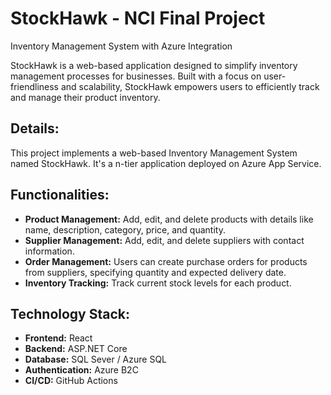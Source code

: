 # StockHawk - NCI Final Project

Inventory Management System with Azure Integration

StockHawk is a web-based application designed to simplify inventory management processes for businesses. Built with a focus on user-friendliness and scalability, StockHawk empowers users to efficiently track and manage their product inventory.

## Details:

This project implements a web-based Inventory Management System named StockHawk. It's a n-tier application deployed on Azure App Service.

## Functionalities:

- **Product Management:** Add, edit, and delete products with details like name, description, category, price, and quantity.
- **Supplier Management:** Add, edit, and delete suppliers with contact information.
- **Order Management:** Users can create purchase orders for products from suppliers, specifying quantity and expected delivery date.
- **Inventory Tracking:** Track current stock levels for each product.

## Technology Stack:

- **Frontend:** React
- **Backend:** ASP.NET Core
- **Database:** SQL Sever / Azure SQL
- **Authentication:** Azure B2C
- **CI/CD:** GitHub Actions
